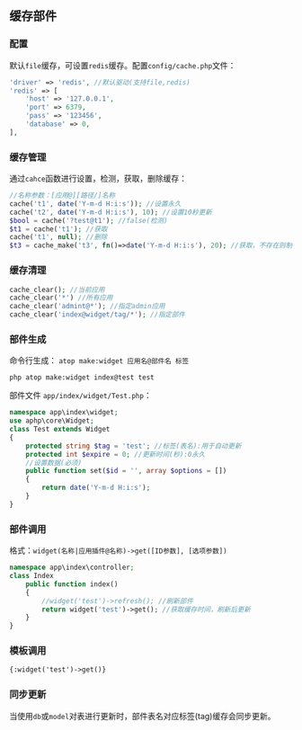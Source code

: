 ## 缓存部件

### 配置

默认`file`缓存，可设置`redis`缓存。配置`config/cache.php`文件：

```php
'driver' => 'redis', //默认驱动(支持file,redis)
'redis' => [
    'host' => '127.0.0.1',
    'port' => 6379,
    'pass' => '123456',
    'database' => 0,
],
```

### 缓存管理

通过`cahce`函数进行设置，检测，获取，删除缓存：

```php
//名称参数：[应用@][路径/]名称
cache('t1', date('Y-m-d H:i:s')); //设置永久
cache('t2', date('Y-m-d H:i:s'), 10); //设置10秒更新
$bool = cache('?test@t1'); //false(检测)
$t1 = cache('t1'); //获取
cache('t1', null); //删除
$t3 = cache_make('t3', fn()=>date('Y-m-d H:i:s'), 20); //获取，不存在则制作
```

### 缓存清理

```php
cache_clear(); //当前应用
cache_clear('*') //所有应用
cache_clear('admint@*'); //指定admin应用
cache_clear('index@widget/tag/*'); //指定部件
```

### 部件生成

命令行生成： `atop make:widget 应用名@部件名 标签`

```shell
php atop make:widget index@test test
```

部件文件 `app/index/widget/Test.php`：

```php
namespace app\index\widget;
use aphp\core\Widget;
class Test extends Widget 
{
	protected string $tag = 'test'; //标签(表名):用于自动更新
	protected int $expire = 0; //更新时间(秒):0永久
    //设置数据(必须)
	public function set($id = '', array $options = [])
	{
		return date('Y-m-d H:i:s');
	}
}
```

### 部件调用

格式：`widget(名称|应用插件@名称)->get([ID参数], [选项参数])`

```php
namespace app\index\controller;
class Index
    public function index()
    {
        //widget('test')->refresh(); //刷新部件
        return widget('test')->get(); //获取缓存时间，刷新后更新        
    }
}
```

### 模板调用

```html
{:widget('test')->get()}
```

### 同步更新

当使用`db`或`model`对表进行更新时，部件表名对应标签(tag)缓存会同步更新。